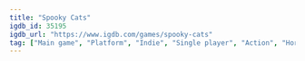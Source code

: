 ```yaml
---
title: "Spooky Cats"
igdb_id: 35195
igdb_url: "https://www.igdb.com/games/spooky-cats"
tag: ["Main game", "Platform", "Indie", "Single player", "Action", "Horror"]
---
```

